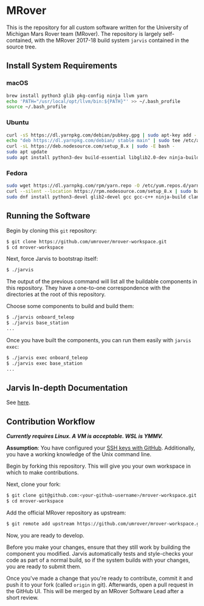 # MRover

This is the repository for all custom software written for the University of
Michigan Mars Rover team (MRover). The repository is largely self-contained,
with the MRover 2017-18 build system `jarvis` contained in the source tree.

## Install System Requirements

### macOS
```sh
brew install python3 glib pkg-config ninja llvm yarn
echo 'PATH="/usr/local/opt/llvm/bin:${PATH}"' >> ~/.bash_profile
source ~/.bash_profile
```

### Ubuntu
```sh
curl -sS https://dl.yarnpkg.com/debian/pubkey.gpg | sudo apt-key add -
echo "deb https://dl.yarnpkg.com/debian/ stable main" | sudo tee /etc/apt/sources.list.d/yarn.list
curl -sL https://deb.nodesource.com/setup_8.x | sudo -E bash -
sudo apt update
sudo apt install python3-dev build-essential libglib2.0-dev ninja-build clang-tidy nodejs yarn
```

### Fedora
```sh
sudo wget https://dl.yarnpkg.com/rpm/yarn.repo -O /etc/yum.repos.d/yarn.repo
curl --silent --location https://rpm.nodesource.com/setup_8.x | sudo bash -
sudo dnf install python3-devel glib2-devel gcc gcc-c++ ninja-build clang-tidy nodejs yarn
```

## Running the Software

Begin by cloning this `git` repository:

```sh
$ git clone https://github.com/umrover/mrover-workspace.git
$ cd mrover-workspace
```

Next, force Jarvis to bootstrap itself:

```sh
$ ./jarvis
```

The output of the previous command will list all the buildable components in
this repository. They have a one-to-one correspondence with the directories at
the root of this repository.

Choose some components to build and build them:

```sh
$ ./jarvis onboard_teleop
$ ./jarvis base_station
...
```

Once you have built the components, you can run them easily with `jarvis exec`:

```sh
$ ./jarvis exec onboard_teleop
$ ./jarvis exec base_station
...
```

## Jarvis In-depth Documentation

See [here](jarvis_files/README.md).

## Contribution Workflow

***Currently requires Linux. A VM is acceptable. WSL is YMMV.***

**Assumption**: You have configured your [SSH keys with GitHub](https://help.github.com/articles/adding-a-new-ssh-key-to-your-github-account/).
Additionally, you have a working knowledge of the Unix command line.

Begin by forking this repository. This will give you your own workspace in
which to make contributions.


Next, clone your fork:

```sh
$ git clone git@github.com:<your-github-username>/mrover-workspace.git
$ cd mrover-workspace
```

Add the official MRover repository as upstream:

```sh
$ git remote add upstream https://github.com/umrover/mrover-workspace.git
```

Now, you are ready to develop. 

Before you make your changes, ensure that they still work by building the
component you modified. Jarvis automatically tests and style-checks your code
as part of a normal build, so if the system builds with your changes, you are
ready to submit them.

Once you've made a change that you're ready to contribute, commit it and push
it to your fork (called `origin` in git).  Afterwards, open a pull request in
the GitHub UI. This will be merged by an MRover Software Lead after a short
review.
